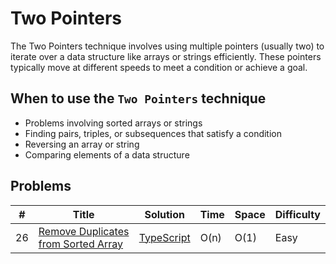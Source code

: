 # Two Pointers

The Two Pointers technique involves using multiple pointers (usually two) to iterate over a data structure like arrays or strings efficiently. These pointers typically move at different speeds to meet a condition or achieve a goal.

## When to use the `Two Pointers` technique

- Problems involving sorted arrays or strings
- Finding pairs, triples, or subsequences that satisfy a condition
- Reversing an array or string
- Comparing elements of a data structure

## Problems

| #   | Title                                                                                                                 | Solution                                                                   | Time | Space | Difficulty |
| --- | --------------------------------------------------------------------------------------------------------------------- | -------------------------------------------------------------------------- | ---- | ----- | ---------- |
| 26  | [Remove Duplicates from Sorted Array](https://leetcode.com/problems/remove-duplicates-from-sorted-array/description/) | [TypeScript](./src/two-pointers/26-remove-duplicates-from-sorted-array.ts) | O(n) | O(1)  | Easy       |
